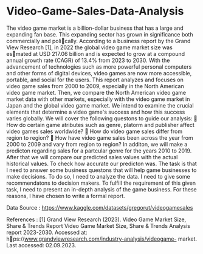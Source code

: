 # Video-Game-Sales-Data-Analysis

The video game market is a billion-dollar business that has a large and expanding fan base. This expanding sector
has grown in significance both commercially and poli􀆟cally. According to a business report by the Grand View
Research [1], in 2022 the global video game market size was es􀆟mated at USD 217.06 billion and is expected to
grow at a compound annual growth rate (CAGR) of 13.4% from 2023 to 2030. With the advancement of
technologies such as more powerful personal computers and other forms of digital devices, video games are now
more accessible, portable, and social for the users.
This report analyzes and focuses on video game sales from 2000 to 2009, especially in the North American video
game market. Then, we compare the North American video game market data with other markets, especially
with the video game market in Japan and the global video game market. We intend to examine the crucial
elements that determine a video game's success and how this success varies globally. We will cover the following
questons to guide our analysis:
 How do certain game atributes such as genre, platorm and publisher affect video games sales
worldwide?
 How do video game sales differ from region to region?
 How have video game sales been across the year from 2000 to 2009 and vary from region to region?
In additon, we will make a predicton regarding sales for a partcular genre for the years 2010 to 2019. After that
we will compare our predicted sales values with the actual historical values. To check how accurate our
predicton was.
The task is that I need to answer some business questons that will help game businesses to make decisions. To
do so, I need to analyze the data. I need to give some recommendatons to decision makers. To fulfill the
requirement of this given task, I need to present an in-depth analysis of the game business. For these reasons, I
have chosen to write a formal report.

Data Source : https://www.kaggle.com/datasets/gregorut/videogamesales

References :
[1] Grand View Research (2023). Video Game Market Size, Share & Trends Report Video Game Market Size, Share
& Trends Analysis report 2023-2030. Accessed at: h􀆩ps://www.grandviewresearch.com/industry-analysis/videogame-
market. Last accessed: 02.09.2023.
